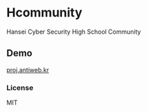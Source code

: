 # Hcommunity

Hansei Cyber Security High School Community

## Demo
[proj.antiweb.kr](http://proj.antiweb.kr)

### License
MIT